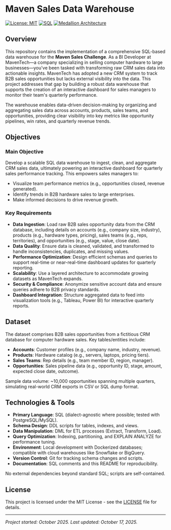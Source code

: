 # Maven Sales Data Warehouse

[![License: MIT](https://img.shields.io/badge/License-MIT-yellow.svg)](https://opensource.org/licenses/MIT)
[![SQL](https://img.shields.io/badge/SQL-Query%20Optimization-blue)](https://www.postgresql.org/)
[![Medallion Architecture](https://img.shields.io/badge/Architecture-Medallion-green)](https://www.databricks.com/glossary/medallion-architecture)

## Overview

This repository contains the implementation of a comprehensive SQL-based data warehouse for the **Maven Sales Challenge**. As a BI Developer at MavenTech—a company specializing in selling computer hardware to large businesses—you've been tasked with transforming raw CRM sales data into actionable insights. MavenTech has adopted a new CRM system to track B2B sales opportunities but lacks external visibility into the data. This project addresses that gap by building a robust data warehouse that supports the creation of an interactive dashboard for sales managers to monitor their team's quarterly performance.

The warehouse enables data-driven decision-making by organizing and aggregating sales data across accounts, products, sales teams, and opportunities, providing clear visibility into key metrics like opportunity pipelines, win rates, and quarterly revenue trends.

## Objectives

### Main Objective
Develop a scalable SQL data warehouse to ingest, clean, and aggregate CRM sales data, ultimately powering an interactive dashboard for quarterly sales performance tracking. This empowers sales managers to:
- Visualize team performance metrics (e.g., opportunities closed, revenue generated).
- Identify trends in B2B hardware sales to large enterprises.
- Make informed decisions to drive revenue growth.

### Key Requirements
- **Data Ingestion**: Load raw B2B sales opportunity data from the CRM database, including details on accounts (e.g., company size, industry), products (e.g., hardware types, pricing), sales teams (e.g., reps, territories), and opportunities (e.g., stage, value, close date).
- **Data Quality**: Ensure data is cleaned, validated, and transformed to handle inconsistencies, duplicates, and missing values.
- **Performance Optimization**: Design efficient schemas and queries to support real-time or near-real-time dashboard updates for quarterly reporting.
- **Scalability**: Use a layered architecture to accommodate growing datasets as MavenTech expands.
- **Security & Compliance**: Anonymize sensitive account data and ensure queries adhere to B2B privacy standards.
- **Dashboard Integration**: Structure aggregated data to feed into visualization tools (e.g., Tableau, Power BI) for interactive quarterly reports.

## Dataset

The dataset comprises B2B sales opportunities from a fictitious CRM database for computer hardware sales. Key tables/entities include:
- **Accounts**: Customer profiles (e.g., company name, industry, revenue).
- **Products**: Hardware catalog (e.g., servers, laptops, pricing tiers).
- **Sales Teams**: Rep details (e.g., team member ID, region, manager).
- **Opportunities**: Sales pipeline data (e.g., opportunity ID, stage, amount, expected close date, outcome).

Sample data volume: ~10,000 opportunities spanning multiple quarters, simulating real-world CRM exports in CSV or SQL dump format.

## Technologies & Tools

- **Primary Language**: SQL (dialect-agnostic where possible; tested with PostgreSQL/MySQL).
- **Schema Design**: DDL scripts for tables, indexes, and views.
- **Data Manipulation**: DML for ETL processes (Extract, Transform, Load).
- **Query Optimization**: Indexing, partitioning, and EXPLAIN ANALYZE for performance tuning.
- **Environment**: Local development with Dockerized databases; compatible with cloud warehouses like Snowflake or BigQuery.
- **Version Control**: Git for tracking schema changes and scripts.
- **Documentation**: SQL comments and this README for reproducibility.

No external dependencies beyond standard SQL; scripts are self-contained.

## License

This project is licensed under the MIT License - see the [LICENSE](LICENSE) file for details.

---

*Project started: October 2025. Last updated: October 17, 2025.*
